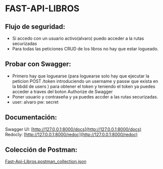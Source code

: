 # FAST-API-LIBROS

## Flujo de seguridad: 
- Si accedo con un usuario activo(alvaro) puedo acceder a la rutas securizadas
- Para todas las peticiones CRUD de los libros no hay que estar logueado.

## Probar con Swagger:
- Primero hay que loguearse (para loguearse solo hay que ejecutar la peticion POST /token introduciendo un username y passw que exista en la bbdd de users ) para obtener el token y teniendo el token ya puedes acceder a traves del boton Authorize de Swagger
- Poner usuario y contraseña y ya puedes accder a las rutas securizadas.
- user: alvaro pw: secret

## Documentación:
Swagger UI: [http://127.0.0.1:8000/docs](http://127.0.0.1:8000/docs)  
Redocly: [http://127.0.0.1:8000/redoc](http://127.0.0.1:8000/redoc)

## Colección de Postman:
[Fast-Api-Libros.postman_collection.json](docs/Fast-Api-Libros.postman_collection.json)

